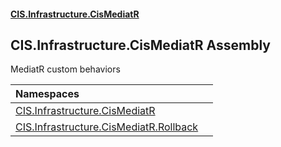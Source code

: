 #### [CIS.Infrastructure.CisMediatR](index.md 'index')

## CIS.Infrastructure.CisMediatR Assembly

MediatR custom behaviors

| Namespaces | |
| :--- | :--- |
| [CIS.Infrastructure.CisMediatR](CIS.Infrastructure.CisMediatR.md 'CIS.Infrastructure.CisMediatR') | |
| [CIS.Infrastructure.CisMediatR.Rollback](CIS.Infrastructure.CisMediatR.Rollback.md 'CIS.Infrastructure.CisMediatR.Rollback') | |
